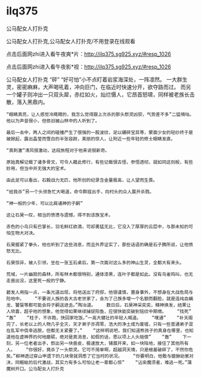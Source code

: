 # ilq375
公马配女人打扑克

公马配女人打扑克,公马配女人打扑克/不用登录在线观看

点击后面网zhi进入看午夜爽*片：http://ilq375.sg925.xyz/#resp_1026

点击后面网zhi进入看午夜影*视：http://ilq375.sg925.xyz/#resp_1026

公马配女人打扑克    “砰”    “好可怕”小不点盯着岩浆海深处，一阵凛然。    一大群生灵，密密麻麻，大声喝吼着，冲向巨门，在临近时快速分开，欲夺路而过。    而另一个罐子则冲出一只双头犀，赤红如火，灿烂慑人，它昂首怒啸，同样被老族长击散，落入黑鼎内。

    “眼睛真亮，让人感觉冷飕飕的，我怎么觉得跟上次杀的那头祭灵凶狈，气势差不多”二猛嘀咕。他以为声音很小，但依旧被山林中的人听到了。

    最后一击中，两人之间的碰撞产生了很强的一股波纹，足以碾碎宝具等，蒙面少女的轻纱终于是被掀起，露出晶莹而雪白的半张容颜，美丽的惊人，让附近一些年轻的修士眼睛发直。

    “真刺激”清风很激动，这段旅程对于他来说很新奇。

    原始真解记载了诸多骨文，可令人藉此修行，有些记载很古怪，参悟透彻，就如同这则般，有些妙用，但当中并无强大的宝术。

    由此足可以看出，石毅战力无匹，他所创的纪录含金量极高，让人望而生畏。

    “给我杀”另一个头领急忙大喝道，命令群寇出手，向村头的众人展开杀戮。

    “神一般的少年，可以比肩诸神的子嗣”

    这让石昊一叹，相当的愤懑与遗憾，得不到该族宝术。

    赤色的小鸟只有巴掌长，羽毛鲜红欲滴，可却勇猛无比，它没入了厚厚的云层中，与那未知的可怕生物大对决。

    石昊握紧了拳头，他也听到了这些消息，而且外界证实了，那些话语的确是石子腾所说，让他愤怒无比。

    石昊惊异，被人引领，坐在一张玉石桌后，第一次面对这么多的神山生灵，全都大有来头。

    荒域，一片幽寂的森林，所有林木都很特别，通体漆黑，连叶子都是如此。没有鸟雀鸣叫，也无走兽出没，这里死一般的宁静。

    碧发人用指一点，一条光道出现，将他送出了府邸，他很谨慎，置身事外，不想身在大战危局与险地中。    “不要说人族的各大古老世家了，会为了己族多增一个名额而翻脸，就是连纯血螭龙、饕餮等都可能会将子嗣送进去。”陶冶道。    数日后，石昊神采奕奕，精神焕发，结果让人欣喜，超乎他的想象，他觉得如果继续捕捉阳鱼，应很快能突破到铭纹中期境。    “找死”    “轰”    “柱子，不许跑，快回家吃饭。”一高大健壮的年轻人喊道。    “噗通”    “补天阁完了，长老以上的人物几乎全灭，天才弟子亦凋零，浩大的净土成为废墟，只有一些普通弟子混在乱军中侥幸逃脱，但都无关紧要了。”    “这样明说吧，我们知道熊孩子的真身在哪里，也知道他在虚神界的何地磨砺，绝对是真消息，如假的话，愿以项上人头赔偿”    “轰”    下一刻，另一位老者出手，祭出另一块兽皮，极速放大，铺展开来，如一块陆地，接住了其他所有人。    “你很好，竟杀了一头祭灵。它可不简单啊，超越洞天境，只是根基破碎了，不然你危矣。”柳神透过穿山甲遗下的几块骨就洞悉了它当时的状况。    “你要明白，他敢与貔貅幼崽对决，同睚眦的后代激战，其实力有多么可怕让老一辈都心惊”    “沾染魔须者，难逃一死。”蒲魔树开口。公马配女人打扑克
